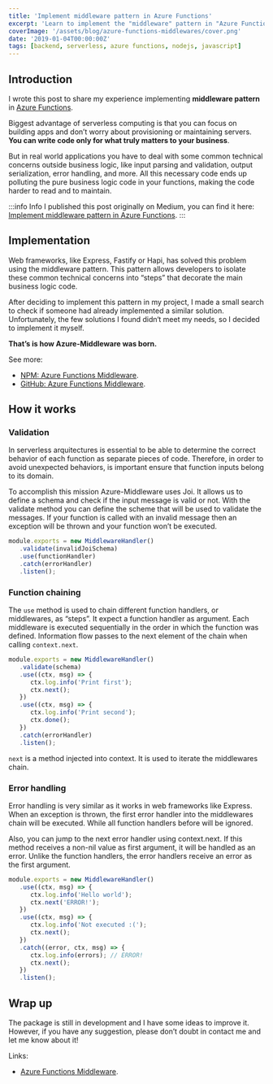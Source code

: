 ```yaml
---
title: 'Implement middleware pattern in Azure Functions'
excerpt: 'Learn to implement the "middleware" pattern in "Azure Function" to keep your business logic clean and write your functions in a more declarative way.'
coverImage: '/assets/blog/azure-functions-middlewares/cover.png'
date: '2019-01-04T00:00:00Z'
tags: [backend, serverless, azure functions, nodejs, javascript]
---
```


## Introduction

I wrote this post to share my experience implementing **middleware pattern** in [Azure Functions](https://azure.microsoft.com/en-us/services/functions/).

Biggest advantage of serverless computing is that you can focus on building apps and don’t worry about provisioning or maintaining servers. **You can write code only for what truly matters to your business**.

But in real world applications you have to deal with some common technical concerns outside business logic, like input parsing and validation, output serialization, error handling, and more. All this necessary code ends up polluting the pure business logic code in your functions, making the code harder to read and to maintain.

:::info Info
I published this post originally on Medium, you can find it here: [Implement middleware pattern in Azure Functions](https://javascript.plainenglish.io/implement-middleware-pattern-in-azure-functions-d8e9f94626a5).
:::

## Implementation

Web frameworks, like Express, Fastify or Hapi, has solved this problem using the middleware pattern. This pattern allows developers to isolate these common technical concerns into “steps” that decorate the main business logic code.

After deciding to implement this pattern in my project, I made a small search to check if someone had already implemented a similar solution.
Unfortunately, the few solutions I found didn‘t meet my needs, so I decided to implement it myself.

**That’s is how Azure-Middleware was born.**

See more:

- [NPM: Azure Functions Middleware](https://www.npmjs.com/package/azure-middleware).
- [GitHub: Azure Functions Middleware](https://github.com/emanuelcasco/azure-middleware).

## How it works

### Validation

In serverless arquitectures is essential to be able to determine the correct behavior of each function as separate pieces of code. Therefore, in order to avoid unexpected behaviors, is important ensure that function inputs belong to its domain.

To accomplish this mission Azure-Middleware uses Joi. It allows us to define a schema and check if the input message is valid or not.
With the validate method you can define the scheme that will be used to validate the messages. If your function is called with an invalid message then an exception will be thrown and your function won’t be executed.

```js
module.exports = new MiddlewareHandler()
   .validate(invalidJoiSchema)
   .use(functionHandler)
   .catch(errorHandler)
   .listen();
```

### Function chaining

The `use` method is used to chain different function handlers, or middlewares, as “steps”. It expect a function handler as argument.
Each middleware is executed sequentially in the order in which the function was defined. Information flow passes to the next element of the chain when calling `context.next`.

```js
module.exports = new MiddlewareHandler()
   .validate(schema)
   .use((ctx, msg) => {
      ctx.log.info('Print first');
      ctx.next();
   })
   .use((ctx, msg) => {
      ctx.log.info('Print second');
      ctx.done();
   })
   .catch(errorHandler)
   .listen();
```

`next` is a method injected into context. It is used to iterate the middlewares chain.

### Error handling

Error handling is very similar as it works in web frameworks like Express. When an exception is thrown, the first error handler into the middlewares chain will be executed. While all function handlers before will be ignored.

Also, you can jump to the next error handler using context.next. If this method receives a non-nil value as first argument, it will be handled as an error. Unlike the function handlers, the error handlers receive an error as the first argument.

```js
module.exports = new MiddlewareHandler()
   .use((ctx, msg) => {
      ctx.log.info('Hello world');
      ctx.next('ERROR!');
   })
   .use((ctx, msg) => {
      ctx.log.info('Not executed :(');
      ctx.next();
   })
   .catch((error, ctx, msg) => {
      ctx.log.info(errors); // ERROR!
      ctx.next();
   })
   .listen();
```

## Wrap up

The package is still in development and I have some ideas to improve it. However, if you have any suggestion, please don’t doubt in contact me and let me know about it!

Links:
- [Azure Functions Middleware](https://www.npmjs.com/package/azure-middleware).

